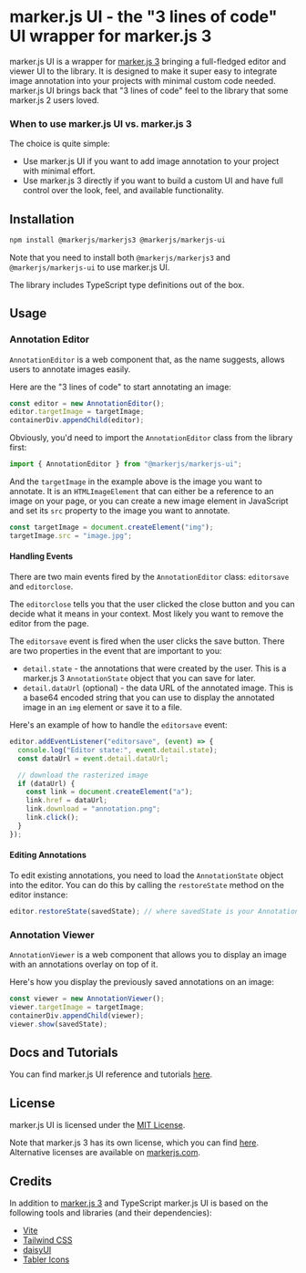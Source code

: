 # marker.js UI - the "3 lines of code" UI wrapper for marker.js 3

marker.js UI is a wrapper for [marker.js 3](https://markerjs.com) bringing a full-fledged editor and viewer UI to the library. It is designed to make it super easy to integrate image annotation into your projects with minimal custom code needed. marker.js UI brings back that "3 lines of code" feel to the library that some marker.js 2 users loved.

### When to use marker.js UI vs. marker.js 3

The choice is quite simple:

- Use marker.js UI if you want to add image annotation to your project with minimal effort.
- Use marker.js 3 directly if you want to build a custom UI and have full control over the look, feel, and available functionality.

## Installation

```bash
npm install @markerjs/markerjs3 @markerjs/markerjs-ui
```

Note that you need to install both `@markerjs/markerjs3` and `@markerjs/markerjs-ui` to use marker.js UI.

The library includes TypeScript type definitions out of the box.

## Usage

### Annotation Editor

`AnnotationEditor` is a web component that, as the name suggests, allows users to annotate images easily.

Here are the "3 lines of code" to start annotating an image:

```js
const editor = new AnnotationEditor();
editor.targetImage = targetImage;
containerDiv.appendChild(editor);
```

Obviously, you'd need to import the `AnnotationEditor` class from the library first:

```js
import { AnnotationEditor } from "@markerjs/markerjs-ui";
```

And the `targetImage` in the example above is the image you want to annotate. It is an `HTMLImageElement` that can either be a reference to an image on your page, or you can create a new image element in JavaScript and set its `src` property to the image you want to annotate.

```js
const targetImage = document.createElement("img");
targetImage.src = "image.jpg";
```

#### Handling Events

There are two main events fired by the `AnnotationEditor` class: `editorsave` and `editorclose`.

The `editorclose` tells you that the user clicked the close button and you can decide what it means in your context. Most likely you want to remove the editor from the page.

The `editorsave` event is fired when the user clicks the save button. There are two properties in the event that are important to you:

- `detail.state` - the annotations that were created by the user. This is a marker.js 3 `AnnotationState` object that you can save for later.
- `detail.dataUrl` (optional) - the data URL of the annotated image. This is a base64 encoded string that you can use to display the annotated image in an `img` element or save it to a file.

Here's an example of how to handle the `editorsave` event:

```js
editor.addEventListener("editorsave", (event) => {
  console.log("Editor state:", event.detail.state);
  const dataUrl = event.detail.dataUrl;

  // download the rasterized image
  if (dataUrl) {
    const link = document.createElement("a");
    link.href = dataUrl;
    link.download = "annotation.png";
    link.click();
  }
});
```

#### Editing Annotations

To edit existing annotations, you need to load the `AnnotationState` object into the editor. You can do this by calling the `restoreState` method on the editor instance:

```js
editor.restoreState(savedState); // where savedState is your AnnotationState object
```

### Annotation Viewer

`AnnotationViewer` is a web component that allows you to display an image with an annotations overlay on top of it.

Here's how you display the previously saved annotations on an image:

```js
const viewer = new AnnotationViewer();
viewer.targetImage = targetImage;
containerDiv.appendChild(viewer);
viewer.show(savedState);
```

## Docs and Tutorials

You can find marker.js UI reference and tutorials [here](https://markerjs.com/docs-v3/).

## License

marker.js UI is licensed under the [MIT License](LICENSE).

Note that marker.js 3 has its own license, which you can find [here](https://github.com/ailon/markerjs3/blob/master/LICENSE). Alternative licenses are available on [markerjs.com](https://markerjs.com/).

## Credits

In addition to [marker.js 3] and TypeScript marker.js UI is based on the following tools and libraries (and their dependencies):

- [Vite](https://vite.dev/)
- [Tailwind CSS](https://tailwindcss.com/)
- [daisyUI](https://daisyui.com/)
- [Tabler Icons](https://tabler.io/icons)

[marker.js 3]: https://markerjs.com
